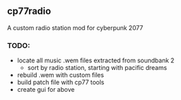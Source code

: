 ## cp77radio
A custom radio station mod for cyberpunk 2077

### TODO:
* locate all music .wem files extracted from soundbank 2
  * sort by radio station, starting with pacific dreams
* rebuild .wem with custom files
* build patch file with cp77 tools
* create gui for above
